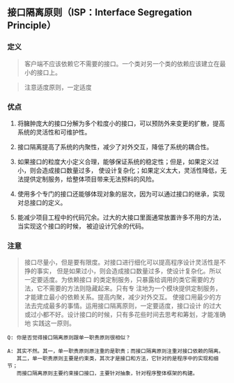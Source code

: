 ## 接口隔离原则（ISP：Interface Segregation Principle）

### 定义
> 客户端不应该依赖它不需要的接口。一个类对另一个类的依赖应该建立在最小的接口上。

> 注意适度原则，一定适度

### 优点
1. 将臃肿庞大的接口分解为多个粒度小的接口，可以预防外来变更的扩散，提高系统的灵活性和可维护性。

2. 接口隔离提高了系统的内聚性，减少了对外交互，降低了系统的耦合性。

3. 如果接口的粒度大小定义合理，能够保证系统的稳定性；但是，如果定义过小，则会造成接口数量过多，
 使设计复杂化；如果定义太大，灵活性降低，无法提供定制服务，给整体项目带来无法预料的风险。
 
4. 使用多个专门的接口还能够体现对象的层次，因为可以通过接口的继承，实现对总接口的定义。

5. 能减少项目工程中的代码冗余。过大的大接口里面通常放置许多不用的方法，当实现这个接口的时候，
 被迫设计冗余的代码。
       
### 注意
> 接口尽量小，但是要有限度。对接口进行细化可以提高程序设计灵活性是不挣的事实，
  但是如果过小，则会造成接口数量过多，使设计复杂化。所以一定要适度。为依赖接口
  的类定制服务，只暴露给调用的类它需要的方法，它不需要的方法则隐藏起来。只有专
  注地为一个模块提供定制服务，才能建立最小的依赖关系。提高内聚，减少对外交互。
  使接口用最少的方法去完成最多的事情。运用接口隔离原则，一定要适度，接口设计
  的过大或过小都不好。设计接口的时候，只有多花些时间去思考和筹划，才能准确地
  实践这一原则。
  
```text
Q: 你是否觉得接口隔离原则跟单一职责原则很相似？

A: 其实不然。其一，单一职责原则原注重的是职责；而接口隔离原则注重对接口依赖的隔离。
   其二，单一职责原则主要是约束类，其次才是接口和方法，它针对的是程序中的实现和细节；
   而接口隔离原则主要约束接口接口，主要针对抽象，针对程序整体框架的构建。
```